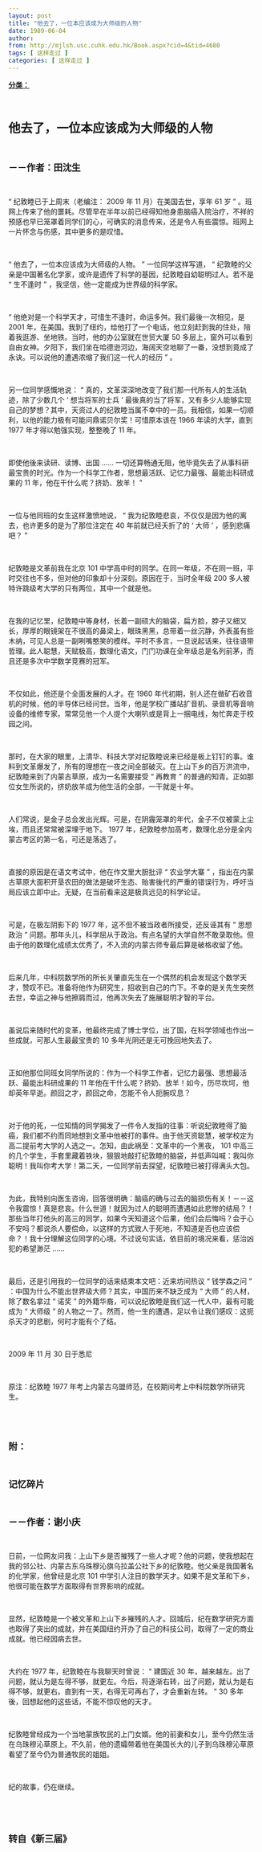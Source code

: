 ```yaml
---
layout: post
title: "他去了，一位本应该成为大师级的人物"
date: 1989-06-04
author: 
from: http://mjlsh.usc.cuhk.edu.hk/Book.aspx?cid=4&tid=4680
tags: [ 这样走过 ]
categories: [ 这样走过 ]
---
```


<div style="margin: 15px 10px 10px 0px;">
 <div>
  <span id="ctl00_ContentPlaceHolder1_chapter1_SubjectLabel" style="font-weight:bold;text-decoration:underline;">
   分类：
  </span>
 </div>
 <p class="p1">
  <b>
   <font size="5">
    <span class="s1">
    </span>
    <br/>
   </font>
  </b>
 </p>
 <p class="p2">
  <span class="s1">
   <b>
    <font size="5">
     他去了，一位本应该成为大师级的人物
    </font>
   </b>
  </span>
 </p>
 <p class="p2">
  <span class="s1">
   <b>
    <font size="4">
     <br/>
    </font>
   </b>
  </span>
 </p>
 <p class="p2">
  <span class="s1">
   <b>
    <font size="4">
     －－作者：田沈生
    </font>
   </b>
  </span>
 </p>
 <p class="p1">
  <span class="s1">
  </span>
  <br/>
 </p>
 <p class="p2">
  <span class="s2">
   “
  </span>
  <span class="s1">
   纪敦睦已于上周末（老编注：
  </span>
  <span class="s2">
   2009
  </span>
  <span class="s1">
   年
  </span>
  <span class="s2">
   11
  </span>
  <span class="s1">
   月）在美国去世，享年
  </span>
  <span class="s2">
   61
  </span>
  <span class="s1">
   岁
  </span>
  <span class="s2">
   ”
  </span>
  <span class="s1">
   。班网上传来了他的噩耗。尽管早在半年以前已经得知他身患脑癌入院治疗，不祥的预感也早已笼罩着同学们的心，可确实的消息传来，还是令人有些震惊。班网上一片怀念与伤感，其中更多的是叹惜。
  </span>
 </p>
 <p class="p1">
  <span class="s1">
  </span>
  <br/>
 </p>
 <p class="p2">
  <span class="s2">
   “
  </span>
  <span class="s1">
   他去了，一位本应该成为大师级的人物。
  </span>
  <span class="s2">
   ”
  </span>
  <span class="s1">
   一位同学这样写道，
  </span>
  <span class="s2">
   “
  </span>
  <span class="s1">
   纪敦睦的父亲是中国著名化学家，或许是遗传了科学的基因，纪敦睦自幼聪明过人。若不是
  </span>
  <span class="s2">
   “
  </span>
  <span class="s1">
   生不逢时
  </span>
  <span class="s2">
   ”
  </span>
  <span class="s1">
   ，我坚信，他一定能成为世界级的科学家。
  </span>
 </p>
 <p class="p1">
  <span class="s1">
  </span>
  <br/>
 </p>
 <p class="p2">
  <span class="s2">
   “
  </span>
  <span class="s1">
   他绝对是一个科学天才，可惜生不逢时，命运多舛。我们最後一次相见，是
  </span>
  <span class="s2">
   2001
  </span>
  <span class="s1">
   年，在美国。我到了纽约，给他打了一个电话，他立刻赶到我的住处，陪着我逛游、坐地铁。当时，他的办公室就在世贸大厦
  </span>
  <span class="s2">
   50
  </span>
  <span class="s1">
   多层上，窗外可以看到自由女神。夕阳下，我们坐在哈德逊河边，海阔天空地聊了一番，没想到竟成了永诀。可以说他的遭遇浓缩了我们这一代人的经历
  </span>
  <span class="s2">
   ”
  </span>
  <span class="s1">
   。
  </span>
 </p>
 <p class="p1">
  <span class="s1">
  </span>
  <br/>
 </p>
 <p class="p2">
  <span class="s1">
   另一位同学感慨地说：
  </span>
  <span class="s2">
   “
  </span>
  <span class="s1">
   真的，文革深深地改变了我们那一代所有人的生活轨迹，除了少数几个
  </span>
  <span class="s2">
   ‘
  </span>
  <span class="s1">
   想当将军的士兵
  </span>
  <span class="s2">
   ’
  </span>
  <span class="s1">
   最後真的当了将军，又有多少人能够实现自己的梦想？其中，天资过人的纪敦睦当属不幸中的一员。我相信，如果一切顺利，以他的能力极有可能问鼎诺贝尔奖！可惜原本该在
  </span>
  <span class="s2">
   1966
  </span>
  <span class="s1">
   年读的大学，直到
  </span>
  <span class="s2">
   1977
  </span>
  <span class="s1">
   年才得以勉强实现，整整晚了
  </span>
  <span class="s2">
   11
  </span>
  <span class="s1">
   年。
  </span>
 </p>
 <p class="p1">
  <span class="s1">
  </span>
  <br/>
 </p>
 <p class="p2">
  <span class="s2">
   <span class="Apple-converted-space">
   </span>
  </span>
  <span class="s1">
   即使他後来读研、读博、出国
  </span>
  <span class="s2">
   ……
  </span>
  <span class="s1">
   一切还算畅通无阻，他毕竟失去了从事科研最宝贵的时光。作为一个科学工作者，思想最活跃、记忆力最强、最能出科研成果的
  </span>
  <span class="s2">
   11
  </span>
  <span class="s1">
   年，他在干什么呢？挤奶、放羊！
  </span>
  <span class="s2">
   ”
  </span>
 </p>
 <p class="p1">
  <span class="s1">
  </span>
  <br/>
 </p>
 <p class="p2">
  <span class="s2">
   <span class="Apple-converted-space">
   </span>
  </span>
  <span class="s1">
   一位与他同班的女生这样激愤地说，
  </span>
  <span class="s2">
   “
  </span>
  <span class="s1">
   我为纪敦睦悲哀，不仅仅是因为他的离去，也许更多的是为了那位注定在
  </span>
  <span class="s2">
   40
  </span>
  <span class="s1">
   年前就已经夭折了的
  </span>
  <span class="s2">
   ‘
  </span>
  <span class="s1">
   大师
  </span>
  <span class="s2">
   ’
  </span>
  <span class="s1">
   ，感到悲痛吧？
  </span>
  <span class="s2">
   ”
  </span>
 </p>
 <p class="p1">
  <span class="s1">
  </span>
  <br/>
 </p>
 <p class="p2">
  <span class="s1">
   纪敦睦是文革前我在北京
  </span>
  <span class="s2">
   101
  </span>
  <span class="s1">
   中学高中时的同学。在同一年级，不在同一班，平时交往也不多，但对他的印象却十分深刻。原因在于，当时全年级
  </span>
  <span class="s2">
   200
  </span>
  <span class="s1">
   多人被特许跳级考大学的只有两位，其中一个就是他。
  </span>
 </p>
 <p class="p1">
  <span class="s1">
  </span>
  <br/>
 </p>
 <p class="p2">
  <span class="s1">
   在我的记忆里，纪敦睦中等身材，长着一副硕大的脑袋，扁方脸，脖子又细又长，厚厚的眼镜架在不很高的鼻梁上，眼珠黑黑，总带着一丝沉静，外表虽有些木纳，可见人总是一副咧嘴憨笑的模样。平时不多言，一旦说起话来，往往语带哲理。此人聪慧，天赋极高，数理化语文，门门功课在全年级总是名列前茅，而且还是多次中学数学竞赛的冠军。
  </span>
 </p>
 <p class="p1">
  <span class="s1">
  </span>
  <br/>
 </p>
 <p class="p2">
  <span class="s1">
   不仅如此，他还是个全面发展的人才。在
  </span>
  <span class="s2">
   1960
  </span>
  <span class="s1">
   年代初期，别人还在做矿石收音机的时候，他的半导体已经问世。当年，他是学校广播站扩音机、录音机等音响设备的维修专家。常常见他一个人提个大喇叭或是背上一捆电线，匆忙奔走于校园之间。
  </span>
 </p>
 <p class="p1">
  <span class="s1">
  </span>
  <br/>
 </p>
 <p class="p2">
  <span class="s1">
   那时，在大家的眼里，上清华、科技大学对纪敦睦说来已经是板上钉钉的事。谁料到文革爆发了，所有的理想在一夜之间全部破灭。在上山下乡的百万洪流中，纪敦睦来到了内蒙古草原，成为一名需要接受
  </span>
  <span class="s2">
   “
  </span>
  <span class="s1">
   再教育
  </span>
  <span class="s2">
   ”
  </span>
  <span class="s1">
   的普通的知青。正如那位女生所说的，挤奶放羊成为他生活的全部，一干就是十年。
  </span>
 </p>
 <p class="p1">
  <span class="s1">
  </span>
  <br/>
 </p>
 <p class="p2">
  <span class="s1">
   人们常说，是金子总会发出光辉。可是，在阴霾笼罩的年代，金子不仅被蒙上尘埃，而且还常常被深埋于地下。
  </span>
  <span class="s2">
   1977
  </span>
  <span class="s1">
   年，纪敦睦参加高考，数理化总分是全内蒙古考区的第一名，可还是落选了。
  </span>
 </p>
 <p class="p1">
  <span class="s1">
  </span>
  <br/>
 </p>
 <p class="p2">
  <span class="s1">
   直接的原因是在语文考试中，他在作文里大胆批评
  </span>
  <span class="s2">
   “
  </span>
  <span class="s1">
   农业学大寨
  </span>
  <span class="s2">
   ”
  </span>
  <span class="s1">
   ，指出在内蒙古草原大面积开垦农田的做法是破坏生态、贻害後代的严重的错误行为，呼吁当局应该立即中止。无疑，在当前看来这是极具远见的科学论证。
  </span>
 </p>
 <p class="p1">
  <span class="s1">
  </span>
  <br/>
 </p>
 <p class="p2">
  <span class="s1">
   可是，在极左阴影下的
  </span>
  <span class="s2">
   1977
  </span>
  <span class="s1">
   年，这不但不被当政者所接受，还反诬其有
  </span>
  <span class="s2">
   “
  </span>
  <span class="s1">
   思想政治
  </span>
  <span class="s2">
   ”
  </span>
  <span class="s1">
   问题。那年头儿，科学屈从于政治。有点名望的大学自然不敢录取他。但由于他的数理化成绩太优秀了，不入流的内蒙古师专最后算是破格收留了他。
  </span>
 </p>
 <p class="p1">
  <span class="s1">
  </span>
  <br/>
 </p>
 <p class="p2">
  <span class="s1">
   后来几年，中科院数学所的所长关肇直先生在一个偶然的机会发现这个数学天才，赞叹不已。准备将他作为研究生，招收到自己的门下。不幸的是关先生突然去世，幸运之神与他擦肩而过，他再次失去了施展聪明才智的平台。
  </span>
 </p>
 <p class="p1">
  <span class="s1">
  </span>
  <br/>
 </p>
 <p class="p2">
  <span class="s1">
   虽说后来随时代的变革，他最终完成了博士学位，出了国，在科学领域也作出一些成就，可那人生最最宝贵的
  </span>
  <span class="s2">
   10
  </span>
  <span class="s1">
   多年光阴还是无可挽回地失去了。
  </span>
 </p>
 <p class="p1">
  <span class="s1">
  </span>
  <br/>
 </p>
 <p class="p2">
  <span class="s1">
   正如他那位同班女同学所说的：作为一个科学工作者，记忆力最强、思想最活跃、最能出科研成果的
  </span>
  <span class="s2">
   11
  </span>
  <span class="s1">
   年他在干什么呢？挤奶、放羊！如今，历尽坎坷，他却英年早逝。颜回之才，颜回之命，怎能不令人扼腕叹息？
  </span>
 </p>
 <p class="p1">
  <span class="s1">
  </span>
  <br/>
 </p>
 <p class="p2">
  <span class="s1">
   对于他的死，一位知情的同学揭发了一件令人发指的往事：听说纪敦睦得了脑癌，我们都不约而同地想到文革中他被打的事件。由于他天资聪慧，被学校定为高二提前考大学的人选之一。怎知，由此祸至：文革中的一个黑夜，
  </span>
  <span class="s2">
   101
  </span>
  <span class="s1">
   中高三的几个学生，手套里藏着铁块，狠狠地敲打纪敦睦的脑袋，并低声叫喊：我叫你聪明！我叫你考大学！第二天，一位同学前去探望，纪敦睦已被打得满头大包。
  </span>
 </p>
 <p class="p1">
  <span class="s1">
  </span>
  <br/>
 </p>
 <p class="p2">
  <span class="s1">
   为此，我特别向医生咨询，回答很明确：脑癌的确与过去的脑损伤有关！－－这令我震惊！真是悲哀。什么世道！就因为过人的聪明而遭遇如此悲惨的结局？！那些当年打他头的高三的同学，如果今天知道这个后果，他们会后悔吗？会于心不安吗？都说杀人要偿命，以这样的方式致人于死地，不知道是否也应该偿命？！我十分理解这位同学的心境。不过说句实话，依目前的境况来看，惩治凶犯的希望渺茫
  </span>
  <span class="s2">
   ……
  </span>
 </p>
 <p class="p1">
  <span class="s1">
  </span>
  <br/>
 </p>
 <p class="p2">
  <span class="s1">
   最后，还是引用我的一位同学的话来结束本文吧：近来坊间热议
  </span>
  <span class="s2">
   “
  </span>
  <span class="s1">
   钱学森之问
  </span>
  <span class="s2">
   ”
  </span>
  <span class="s1">
   ：中国为什么不能出世界级大师？其实，中国历来不缺乏成为
  </span>
  <span class="s2">
   “
  </span>
  <span class="s1">
   大师
  </span>
  <span class="s2">
   ”
  </span>
  <span class="s1">
   的人材，除了数名拿过
  </span>
  <span class="s2">
   “
  </span>
  <span class="s1">
   诺奖
  </span>
  <span class="s2">
   ”
  </span>
  <span class="s1">
   的外籍华裔，可以说纪敦睦是我们这一代人中，最有可能成为
  </span>
  <span class="s2">
   “
  </span>
  <span class="s1">
   大师级
  </span>
  <span class="s2">
   ”
  </span>
  <span class="s1">
   的人物之一了。然而，他一生的遭遇，足以令让我们感叹：这扼杀天才的悲剧，何时才能有个了结。
  </span>
 </p>
 <p class="p1">
  <span class="s1">
  </span>
  <br/>
 </p>
 <p class="p3">
  <span class="s1">
   2009
  </span>
  <span class="s3">
   年
  </span>
  <span class="s1">
   11
  </span>
  <span class="s3">
   月
  </span>
  <span class="s1">
   30
  </span>
  <span class="s3">
   日于悉尼
  </span>
 </p>
 <p class="p1">
  <span class="s1">
  </span>
  <br/>
 </p>
 <p class="p2">
  <span class="s1">
   原注：纪敦睦
  </span>
  <span class="s2">
   1977
  </span>
  <span class="s1">
   年考上内蒙古乌盟师范，在校期间考上中科院数学所研究生。
  </span>
 </p>
 <p class="p1">
  <span class="s1">
  </span>
  <br/>
 </p>
 <p class="p1">
  <span class="s1">
  </span>
  <br/>
 </p>
 <p class="p2">
  <span class="s1">
   <b>
    <font size="4">
     附：
    </font>
   </b>
  </span>
 </p>
 <p class="p1">
  <b>
   <font size="4">
    <span class="s1">
    </span>
    <br/>
   </font>
  </b>
 </p>
 <p class="p2">
  <b>
   <span class="s1" style="">
    <font size="4">
     记忆碎片
    </font>
   </span>
  </b>
 </p>
 <p class="p2">
  <b>
   <font size="4">
    <span class="s2">
     <br/>
    </span>
   </font>
  </b>
 </p>
 <p class="p2">
  <span class="s1">
   <b>
    <font size="4">
     －－作者：谢小庆
    </font>
   </b>
  </span>
 </p>
 <p class="p1">
  <span class="s1">
  </span>
  <br/>
 </p>
 <p class="p2">
  <span class="s1">
   日前，一位网友问我：上山下乡是否摧残了一些人才呢？他的问题，使我想起在我的邻公社、内蒙古东乌珠穆沁旗乌拉盖公社下乡的纪敦睦。他父亲是我国著名的化学家，他曾经是北京
  </span>
  <span class="s2">
   101
  </span>
  <span class="s1">
   中学引人注目的数学天才。如果不是文革和下乡，他很可能在数学方面取得有世界影响的成就。
  </span>
 </p>
 <p class="p1">
  <span class="s1">
  </span>
  <br/>
 </p>
 <p class="p2">
  <span class="s1">
   显然，纪敦睦是一个被文革和上山下乡摧残的人才。回城后，纪在数学研究方面也取得了突出的成就，并在美国纽约开办了自己的科技公司，取得了一定的商业成就。他已经因病去世。
  </span>
 </p>
 <p class="p1">
  <span class="s1">
  </span>
  <br/>
 </p>
 <p class="p2">
  <span class="s1">
   大约在
  </span>
  <span class="s2">
   1977
  </span>
  <span class="s1">
   年，纪敦睦在与我聊天时曾说：
  </span>
  <span class="s2">
   “
  </span>
  <span class="s1">
   建国近
  </span>
  <span class="s2">
   30
  </span>
  <span class="s1">
   年，越来越左。出了问题，就认为是左得不够，就更左。今后，将逐渐右转，出了问题，就认为是右得不够，就更右。直到有一天，右得无可再右了，才会重新左转。
  </span>
  <span class="s2">
   ” 30
  </span>
  <span class="s1">
   多年後，回想起他的这些话，不能不惊叹他的天才。
  </span>
 </p>
 <p class="p1">
  <span class="s1">
  </span>
  <br/>
 </p>
 <p class="p2">
  <span class="s1">
   纪敦睦曾经成为一个当地蒙族牧民的上门女婿。他的前妻和女儿，至今仍然生活在乌珠穆沁草原上。不久前，他的遗孀带着他在美国长大的儿子到乌珠穆沁草原看望了至今仍为普通牧民的姐姐。
  </span>
 </p>
 <p class="p1">
  <span class="s1">
  </span>
  <br/>
 </p>
 <p class="p2">
  <span class="s1">
   纪的故事，仍在继续。
  </span>
 </p>
 <p class="p1">
  <span class="s1">
  </span>
  <br/>
 </p>
 <p class="p1">
  <b>
   <font size="4">
    <span class="s1">
    </span>
    <br/>
   </font>
  </b>
 </p>
 <p class="p2">
  <span class="s1">
   <b>
    <font size="4">
     转自《新三届》
    </font>
   </b>
  </span>
 </p>
</div>


